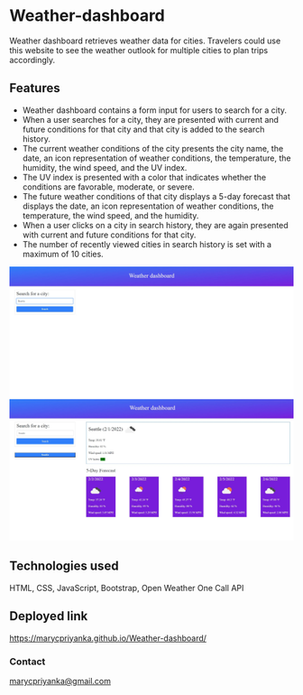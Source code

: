 # Weather-dashboard
Weather dashboard retrieves weather data for cities. Travelers could use this website to see the weather outlook for multiple cities to plan trips accordingly.

## Features
- Weather dashboard contains a form input for users to search for a city.
- When a user searches for a city, they are presented with current and future conditions for that city and that city is added to the search history.
- The current weather conditions of the city presents the city name, the date, an icon representation of weather conditions, the temperature, the humidity, the wind speed, and the UV index.
- The UV index is presented with a color that indicates whether the conditions are favorable, moderate, or severe.
- The future weather conditions of that city displays a 5-day forecast that displays the date, an icon representation of weather conditions, the temperature, the wind speed, and the humidity.
- When a user clicks on a city in search history, they are again presented with current and future conditions for that city.
- The number of recently viewed cities in search history is set with a maximum of 10 cities.

![screenshot1](https://github.com/marycpriyanka/Weather-dashboard/blob/main/assets/images/screenshots/screenshot1.JPG)
![screenshot2](https://github.com/marycpriyanka/Weather-dashboard/blob/main/assets/images/screenshots/screenshot2.JPG)

## Technologies used
HTML, CSS, JavaScript, Bootstrap, Open Weather One Call API

## Deployed link
https://marycpriyanka.github.io/Weather-dashboard/

### Contact
marycpriyanka@gmail.com

